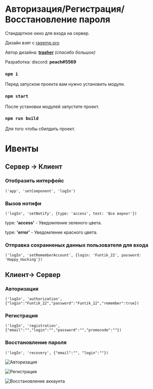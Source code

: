# Авторизация/Регистрация/Восстановление пароля

Стандартное окно для входа на сервер.

Дизайн взят с [ragemp.pro](https://ragemp.pro/resources/makety-dizajna-hud-avtorizacija-registracija-zabyl-parol-dlja-servera-rage-mp.319/)

Автор дизайна: **[trasher](https://ragemp.pro/members/trasher.8595/)** *(спасибо большое)*

Разработка: discord: **peach#5569**
  

### `npm i` 

Перед запуском проекта вам нужно установить модули. 

### `npm start`  

После установки модулей запустите проект.

### `npm run build`  

Для того чтобы сбилдить проект.

# Ивенты

## Сервер -> Клиент

### Отобразить интерфейс
``('app', 'setComponent', 'logIn')``

### Вызов нотифи
``('logIn', 'setNotify', {type: 'access', text: 'Все верно!'})``

type: **'access'** - Уведомление зеленого цвета.

type: **'error'** - Уведомление красного цвета.

### Отправка сохранненых данных пользователя для входа
``('logIn', 'setRememberAccount', {login: 'Funtik_22', password: 'Happy_Hacking'})``

## Клиент-> Сервер 

### Авторизация
``('logIn', 'authorization', {"login":"Funtik_22","password":"Funtik_22","remember":true})``

### Регистрация
``('logIn', 'registration', {"email":"","login":"","password":"","promocode":""})``

### Восстановление пароля
``('logIn', 'recovery', {"email":"", "login":""})``


![Авторизация](https://cdn.discordapp.com/attachments/870735155176800307/942384560749027358/unknown.png)

![Регистрация](https://cdn.discordapp.com/attachments/870735155176800307/942384605749714954/unknown.png)

![Восстановление аккаунта](https://cdn.discordapp.com/attachments/870735155176800307/942384582282596383/unknown.png)

